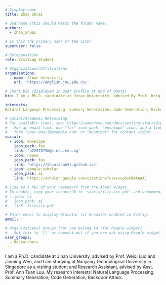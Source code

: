 ```yaml
---
# Display name
title: Zhao Shuai

# Username (this should match the folder name)
authors:
  - Zhao_Shuai

# Is this the primary user of the site?
superuser: false

# Role/position
role: Visiting Student

# Organizations/Affiliations
organizations:
  - name: Jinan University
    url: 'https://english.jnu.edu.cn/'

# Short bio (displayed in user profile at end of posts)
bio: I am a Ph.D. candidate at Jinan University, advised by Prof. Weiqi Luo and Jinming Wen.

interests:
Natural Language Processing; Summary Generation; Code Generation; Backdoor Attack

# Social/Academic Networking
# For available icons, see: https://wowchemy.com/docs/getting-started/page-builder/#icons
#   For an email link, use "fas" icon pack, "envelope" icon, and a link in the
#   form "your-email@example.com" or "#contact" for contact widget.
social:
  - icon: envelope
    icon_pack: fas
    link: 'n2207879d@e.ntu.edu.sg'
  - icon: house
    icon_pack: fas
    link: 'https://shuaizhao95.github.io/'
  - icon: google-scholar
    icon_pack: ai
    link: https://scholar.google.com/citations?user=upbsFBAAAAAJ

# Link to a PDF of your resume/CV from the About widget.
# To enable, copy your resume/CV to `static/files/cv.pdf` and uncomment the lines below.
# - icon: cv
#   icon_pack: ai
#   link: files/cv.pdf

# Enter email to display Gravatar (if Gravatar enabled in Config)
email: ''

# Organizational groups that you belong to (for People widget)
#   Set this to `[]` or comment out if you are not using People widget.
user_groups:
  - Researchers
---
```


I am a Ph.D. candidate at Jinan University, advised by Prof. Weiqi Luo and Jinming Wen, and I am studying at Nanyang Technological University in Singapore as a visiting student and Research Assistant, advised by Asst. Prof. Anh Tuan Luu. My research interests: Natural Language Processing; Summary Generation; Code Generation; Backdoor Attack.
